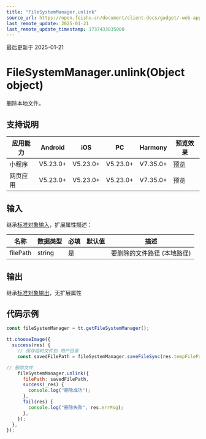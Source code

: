 ```yaml
---
title: "FileSystemManager.unlink"
source_url: https://open.feishu.cn/document/client-docs/gadget/-web-app-api/file/file_system_manager/file_system_manager_unlink
last_remote_update: 2025-01-21
last_remote_update_timestamp: 1737433835000
---
```

最后更新于 2025-01-21

# FileSystemManager.unlink(Object object)

删除本地文件。

## 支持说明

应用能力 | Android | iOS | PC | Harmony | 预览效果
--- | --- | --- | --- | --- | ---
小程序 | V5.23.0+ | V5.23.0+ | V5.23.0+ | V7.35.0+ | [预览](https://applink.feishu.cn/client/mini_program/open?appId=cli_9dff7f6ae02ad104&path=page%2FAPI%2Fpages%2Ffile%2Ffile)
网页应用 | V5.23.0+ | V5.23.0+ | V5.23.0+ | V7.35.0+ | 预览

## 输入
继承[标准对象输入](https://open.feishu.cn/document/uYjL24iN/ukzNy4SO3IjL5cjM)，扩展属性描述：

名称 | 数据类型 | 必填 | 默认值 | 描述
--- | --- | --- | --- | ---
filePath | string | 是 |  | 要删除的文件路径 (本地路径)

## 输出
继承[标准对象输出](https://open.feishu.cn/document/uYjL24iN/ukzNy4SO3IjL5cjM#8c92acb8)，无扩展属性

## 代码示例

```js
const fileSystemManager = tt.getFileSystemManager();

tt.chooseImage({
  success(res) {
    // 保存临时文件到 用户目录
    const savedFilePath = fileSystemManager.saveFileSync(res.tempFilePaths[0]);

// 删除文件
    fileSystemManager.unlink({
      filePath: savedFilePath,
      success(_res) {
        console.log("删除成功");
      },
      fail(res) {
        console.log("删除失败", res.errMsg);
      },
    });
  },
});
```
